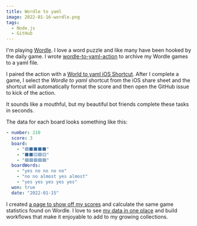 ```yaml
---
title: Wordle to yaml
image: 2022-01-16-wordle.png
tags:
  - Node.js
  - GitHub
---
```


I'm playing [Wordle](https://www.powerlanguage.co.uk/wordle/). I love a word puzzle and like many have been hooked by the daily game. I wrote [wordle-to-yaml-action](https://github.com/katydecorah/wordle-to-yaml-action) to archive my Wordle games to a yaml file.

I paired the action with a [World to yaml iOS Shortcut](https://github.com/katydecorah/wordle-to-yaml-action/tree/main/shortcut). After I complete a game, I select the _Wordle to yaml_ shortcut from the iOS share sheet and the shortcut will automatically format the score and then open the GitHub issue to kick of the action.

It sounds like a mouthful, but my beautiful bot friends complete these tasks in seconds.

The data for each board looks something like this:

```yaml
- number: 210
  score: 3
  board:
    - "🟩⬛⬛⬛⬛"
    - "⬛⬛🟨🟩🟨"
    - "🟩🟩🟩🟩🟩"
  boardWords:
    - "yes no no no no"
    - "no no almost yes almost"
    - "yes yes yes yes yes"
  won: true
  date: "2022-01-15"
```

I created [a page to show off my scores](https://katydecorah.com/has/played/#wordle) and calculate the same game statistics found on Wordle. I love to see [my data in one place](https://katydecorah.com/has/) and build workflows that make it enjoyable to add to my growing collections.
